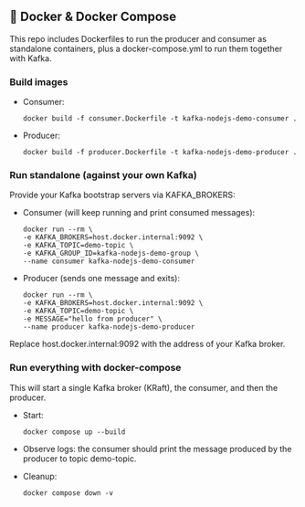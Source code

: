 ## 🐳 Docker & Docker Compose

This repo includes Dockerfiles to run the producer and consumer as standalone containers, plus a docker-compose.yml to
run them together with Kafka.

### Build images

- Consumer:
  ```shell
  docker build -f consumer.Dockerfile -t kafka-nodejs-demo-consumer .
  ```

- Producer:
  ```shell
  docker build -f producer.Dockerfile -t kafka-nodejs-demo-producer .
  ```

### Run standalone (against your own Kafka)

Provide your Kafka bootstrap servers via KAFKA_BROKERS:

- Consumer (will keep running and print consumed messages):
    ```shell
    docker run --rm \
    -e KAFKA_BROKERS=host.docker.internal:9092 \
    -e KAFKA_TOPIC=demo-topic \
    -e KAFKA_GROUP_ID=kafka-nodejs-demo-group \
    --name consumer kafka-nodejs-demo-consumer
    ```

- Producer (sends one message and exits):
    ```shell
    docker run --rm \
    -e KAFKA_BROKERS=host.docker.internal:9092 \
    -e KAFKA_TOPIC=demo-topic \
    -e MESSAGE="hello from producer" \
    --name producer kafka-nodejs-demo-producer
    ```

Replace host.docker.internal:9092 with the address of your Kafka broker.

### Run everything with docker-compose

This will start a single Kafka broker (KRaft), the consumer, and then the producer.

- Start:
  ```shell
  docker compose up --build
  ```

- Observe logs: the consumer should print the message produced by the producer to topic demo-topic.

- Cleanup:
  ```shell
  docker compose down -v
  ```
